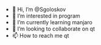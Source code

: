 - 👋 Hi, I’m @Sgoloskov
- 👀 I’m interested in program
- 🌱 I’m currently learning manjaro
- 💞️ I’m looking to collaborate on qt
- 📫 How to reach me qt

<!---
Sgoloskov/Sgoloskov is a ✨ special ✨ repository because its `README.md` (this file) appears on your GitHub profile.
You can click the Preview link to take a look at your changes.
--->
